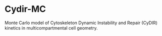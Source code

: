 # Cydir-MC
Monte Carlo model of Cytoskeleton Dynamic Instability and Repair (CyDIR) kinetics in multicompartmental cell geometry.
